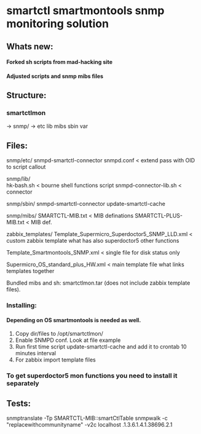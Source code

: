 # smartctl smartmontools snmp monitoring solution 

## Whats new:

#### Forked sh scripts from mad-hacking site
#### Adjusted scripts and snmp mibs files

## Structure:

### smartctlmon

-> snmp/
-> etc  lib  mibs  sbin  var

## Files:

snmp/etc/
snmpd-smartctl-connector
snmpd.conf < extend pass with OID to script callout

snmp/lib/    
hk-bash.sh < bourne shell functions script
snmpd-connector-lib.sh < connector

snmp/sbin/
snmpd-smartctl-connector
update-smartctl-cache

snmp/mibs/
SMARTCTL-MIB.txt < MIB definations
SMARTCTL-PLUS-MIB.txt < MIB def.

zabbix_templates/
Template_Supermicro_Superdoctor5_SNMP_LLD.xml < custom zabbix template what has also superdoctor5 other functions

Template_Smartmontools_SNMP.xml < single file for disk status only

Supermicro_OS_standard_plus_HW.xml < main template file what links templates together

Bundled mibs and sh: smartctlmon.tar (does not include zabbix template files).

### Installing:

#### Depending on OS smartmontools is needed as well.

1. Copy dir/files to /opt/smartctlmon/
2. Enable SNMPD conf. Look at file example
3. Run first time script update-smartctl-cache and add it to crontab 10 minutes interval
4. For zabbix import template files

### To get superdoctor5 mon functions you need to install it separately

## Tests:

snmptranslate -Tp SMARTCTL-MIB::smartCtlTable
snmpwalk -c "replacewithcommunityname" -v2c localhost .1.3.6.1.4.1.38696.2.1

